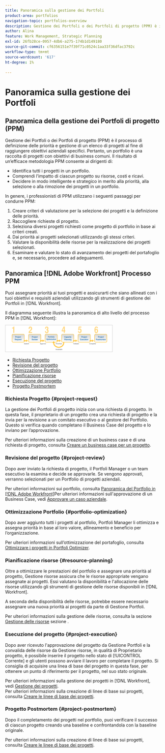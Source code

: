 ```yaml
---
title: Panoramica sulla gestione dei Portfoli
product-area: portfolios
navigation-topic: portfolios-overview
description: Gestione dei Portfoli o dei Portfoli di progetto (PPM) è il processo di definizione delle priorità e gestione di un elenco di progetti al fine di raggiungere obiettivi aziendali specifici. Un portfolio è una raccolta di progetti con obiettivi aziendali comuni.
author: Alina
feature: Work Management, Strategic Planning
exl-id: 26fb28ce-0957-4db6-a275-174b1d149180
source-git-commit: cf6356151e7f39f71c0524c1aa33f36dfac3792c
workflow-type: tm+mt
source-wordcount: '617'
ht-degree: 1%

---
```


# Panoramica sulla gestione dei Portfoli

## Panoramica della gestione dei Portfoli di progetto (PPM)

Gestione dei Portfoli o dei Portfoli di progetto (PPM) è il processo di definizione delle priorità e gestione di un elenco di progetti al fine di raggiungere obiettivi aziendali specifici. Pertanto, un portfolio è una raccolta di progetti con obiettivi di business comuni. Il risultato di un’efficace metodologia PPM consente ai dirigenti di:

* Identifica tutti i progetti in un portfolio.
* Comprendi l’impatto di ciascun progetto su risorse, costi e ricavi.
* Decidere in modo intelligente e strategico in merito alla priorità, alla selezione o alla rimozione dei progetti in un portfolio.

In genere, i professionisti di PPM utilizzano i seguenti passaggi per condurre PPM:

1. Creare criteri di valutazione per la selezione dei progetti e la definizione delle priorità.
1. Raccogliere richieste di progetto.
1. Seleziona diversi progetti richiesti come progetto di portfolio in base ai criteri creati.
1. Dai priorità ai progetti selezionati utilizzando gli stessi criteri.
1. Valutare la disponibilità delle risorse per la realizzazione dei progetti selezionati.
1. Esaminare e valutare lo stato di avanzamento dei progetti del portafoglio e, se necessario, procedere ad adeguamenti.

## Panoramica [!DNL Adobe Workfront] Processo PPM

Puoi assegnare priorità ai tuoi progetti e assicurarti che siano allineati con i tuoi obiettivi e requisiti aziendali utilizzando gli strumenti di gestione dei Portfoli in [!DNL Workfront].

Il diagramma seguente illustra la panoramica di alto livello del processo PPM in [!DNL Workfront]:

![](assets/pm1-350x88.png)

* [Richiesta Progetto](#project-request)
* [Revisione del progetto](#project-review)
* [Ottimizzazione Portfolio](#portfolio-optimization)
* [Pianificazione risorse](#resource-planning)
* [Esecuzione del progetto](#project-execution)
* [Progetto Postmortem](#project-postmortem)

### Richiesta Progetto {#project-request}

La gestione dei Portfoli di progetto inizia con una richiesta di progetto. In questa fase, il proprietario di un progetto crea una richiesta di progetto e la invia per la revisione a un comitato esecutivo o al gestore del Portfolio. Questo si verifica quando completano il Business Case del progetto e lo inviano per l’approvazione.

Per ulteriori informazioni sulla creazione di un business case e di una richiesta di progetto, consulta [Creare un business case per un progetto](../../../manage-work/projects/define-a-business-case/create-business-case.md).

### Revisione del progetto {#project-review}

Dopo aver inviato la richiesta di progetto, il Portfoli Manager o un team esecutivo la esamina e decide se approvarle. Se vengono approvati, verranno selezionati per un Portfolio di progetti aziendali.

Per ulteriori informazioni sui portfolio, consulta [Panoramica del Portfolio in [!DNL Adobe Workfront]](../../../manage-work/portfolios/portfolios-overview/portfolio-overview.md)Per ulteriori informazioni sull&#39;approvazione di un Business Case, vedi [Approvare un caso aziendale](../../../manage-work/projects/define-a-business-case/approve-business-case.md).

### Ottimizzazione Portfolio {#portfolio-optimization}

Dopo aver aggiunto tutti i progetti al portfolio, Portfoli Manager li ottimizza e assegna priorità in base al loro valore, allineamento e beneficio per l’organizzazione.

Per ulteriori informazioni sull’ottimizzazione del portafoglio, consulta [Ottimizzare i progetti in Portfoli Optimizer](../../../manage-work/portfolios/portfolio-optimizer/optimize-projects-in-portfolio-optimizer.md).

### Pianificazione risorse {#resource-planning}

Oltre a ottimizzare le prestazioni del portfolio e assegnare una priorità al progetto, Gestione risorse assicura che le risorse appropriate vengano assegnate ai progetti. Essi valutano la disponibilità e l&#39;allocazione delle risorse utilizzando gli strumenti di gestione delle risorse disponibili in [!DNL Workfront].

A seconda della disponibilità delle risorse, potrebbe essere necessario assegnare una nuova priorità ai progetti da parte di Gestione Portfoli.

Per ulteriori informazioni sulla gestione delle risorse, consulta la sezione [Gestione delle risorse](../../../resource-mgmt/manage-resources.md) sezione .

### Esecuzione del progetto {#project-execution}

Dopo aver ricevuto l&#39;approvazione del progetto da Gestione Portfoli e la convalida delle risorse da Gestione risorse, in qualità di Proprietario progetto, è possibile inserire il progetto nello stato di [!UICONTROL Corrente] e gli utenti possono avviare il lavoro per completare il progetto. Si consiglia di acquisire una linea di base del progetto in questa fase, per ottenere un punto di riferimento per il progetto, nel suo stato originale.

Per ulteriori informazioni sulla gestione dei progetti in [!DNL Workfront], vedi [Gestione dei progetti](../../../manage-work/projects/manage-projects/manage-projects-overview.md).\
Per ulteriori informazioni sulla creazione di linee di base sui progetti, consulta [Creare le linee di base dei progetti](../../../manage-work/projects/create-projects/create-baselines.md).

### Progetto Postmortem {#project-postmortem}

Dopo il completamento dei progetti nel portfolio, puoi verificare il successo di ciascun progetto creando una baseline e confrontandola con la baseline originale.

Per ulteriori informazioni sulla creazione di linee di base sui progetti, consulta [Creare le linee di base dei progetti](../../../manage-work/projects/create-projects/create-baselines.md).
